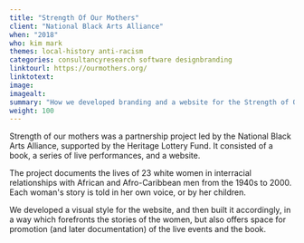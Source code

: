 ```yaml
---
title: "Strength Of Our Mothers"
client: "National Black Arts Alliance"
when: "2018"
who: kim mark
themes: local-history anti-racism
categories: consultancyresearch software designbranding
linktourl: https://ourmothers.org/
linktotext:
image:
imagealt:
summary: "How we developed branding and a website for the Strength of Our Mothers project, which tells the story of white women in interracial relationships from the 1940s and onwards."
weight: 100
---
```


Strength of our mothers was a partnership project led by the National Black Arts Alliance, supported by the Heritage Lottery Fund. It consisted of a book, a series of live performances, and a website.

The project documents the lives of 23 white women in interracial relationships with African and Afro-Caribbean men from the 1940s to 2000. Each woman's story is told in her own voice, or by her children.

We developed a visual style for the website, and then built it accordingly, in a way which forefronts the stories of the women, but also offers space for promotion (and later documentation) of the live events and the book.

